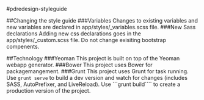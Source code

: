 #pdredesign-styleguide

##Changing the style guide
###Variables
Changes to existing variables and new variables are declared in app/styles/_variables.scss file.
###New Sass declarations
Adding new css declarations goes in the app/styles/_custom.scss file. Do not change exisiting bootstrap compenents.

##Technology
###Yeoman
This project is built on top of the Yeoman webapp generator.
###Bower
This project uses Bower for packagemangement.
###Grunt
This project uses Grunt for task running.
Use ````grunt serve```` to build a dev version and watch for changes (includes SASS, AutoPrefixer, and LiveReload).
Use ```grunt build```` to create a production version of the project.
